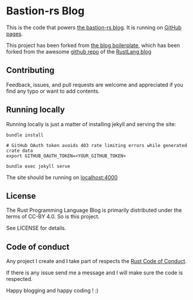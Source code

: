 # Bastion-rs Blog

This is the code that powers [the bastion-rs blog]. It is running
on [GitHub pages].

[the bastion-rs blog]: https://blog.bastion.rs
[GitHub pages]: https://pages.github.com/

This project has been forked from [the blog boilerplate](https://github.com/rust-community/rust-lang-blog-boilerplate), which has been forked from the awesome [github repo](https://github.com/rust-lang/blog.rust-lang.org) of the [RustLang blog](https://blog.rust-lang.org/)

## Contributing

Feedback, issues, and pull requests are welcome and appreciated if you find any typo or want to add contents.

## Running locally

Running locally is just a matter of installing jekyll and serving the site:

```
bundle install

# GitHub OAuth token avoids 403 rate limiting errors while generated crate data
export GITHUB_OAUTH_TOKEN=<YOUR_GITHUB_TOKEN>

bundle exec jekyll serve
```

The site should be running on [localhost:4000](http://localhost:4000)

## License

The Rust Programming Language Blog is primarily distributed under the terms of
CC-BY 4.0. 
So is this project.

See LICENSE for details.

## Code of conduct

Any project I create and I take part of respects the [Rust Code of Conduct](CODE_OF_CONDUCT.md).

If there is any issue send me a message and I will make sure the code is respected.

Happy blogging and happy coding ! :)
